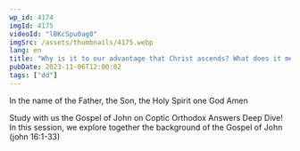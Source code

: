 ```yaml
---
wp_id: 4174
imgId: 4175
videoId: "lBKcSpu0ag0"
imgSrc: /assets/thumbnails/4175.webp
lang: en
title: "Why is it to our advantage that Christ ascends? What does it mean to ask in Christ’s name?"
pubDate: 2023-11-06T12:00:02
tags: ["dd"]
---
```


<!-- page: 6 -->

<p>In the name of the Father, the Son, the Holy Spirit one God Amen</p>
<p>Study with us the Gospel of John on Coptic Orthodox Answers Deep Dive! In this session, we explore together the background of the Gospel of John (john 16:1-33)</p>
